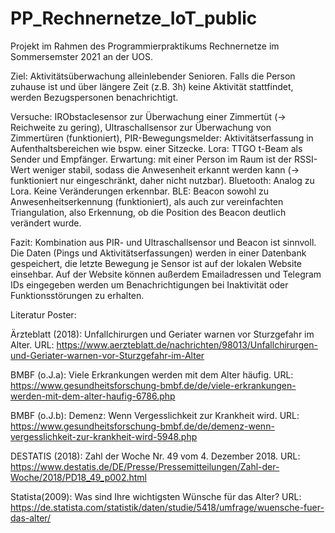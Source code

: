 # PP_Rechnernetze_IoT_public
Projekt im Rahmen des Programmierpraktikums Rechnernetze im Sommersemster 2021 an der UOS.



Ziel: 
Aktivitätsüberwachung alleinlebender Senioren. Falls die Person zuhause ist und über längere Zeit (z.B. 3h) keine Aktivität stattfindet, werden Bezugspersonen benachrichtigt.

Versuche: 
IRObstaclesensor zur Überwachung einer Zimmertüt (-> Reichweite zu gering), Ultraschallsensor zur Überwachung von Zimmertüren (funktioniert), PIR-Bewegungsmelder: Aktivitätserfassung in Aufenthaltsbereichen wie bspw. einer Sitzecke. Lora: TTGO t-Beam als Sender und Empfänger. Erwartung: mit einer Person im Raum ist der RSSI-Wert weniger stabil, sodass die Anwesenheit erkannt werden kann (-> funktioniert nur eingeschränkt, daher nicht nutzbar). Bluetooth: Analog zu Lora. Keine Veränderungen erkennbar. BLE: Beacon sowohl zu Anwesenheitserkennung (funktioniert), als auch zur vereinfachten Triangulation, also Erkennung, ob die Position des Beacon deutlich verändert wurde.

Fazit: 
Kombination aus PIR- und Ultraschallsensor und Beacon ist sinnvoll.
Die Daten (Pings und Aktivitätserfassungen) werden in einer Datenbank gespeichert, die letzte Bewegung je Sensor ist auf der lokalen Website einsehbar. Auf der Website können außerdem Emailadressen und Telegram IDs eingegeben werden um Benachrichtigungen bei Inaktivität oder Funktionsstörungen zu erhalten. 

Literatur Poster:

  Ärzteblatt (2018): Unfallchirurgen und Geriater warnen vor Sturzgefahr im Alter. URL: https://www.aerzteblatt.de/nachrichten/98013/Unfallchirurgen-und-Geriater-warnen-vor-Sturzgefahr-im-Alter
  
  BMBF (o.J.a): Viele Erkrankungen werden mit dem Alter häufig. URL: https://www.gesundheitsforschung-bmbf.de/de/viele-erkrankungen-werden-mit-dem-alter-haufig-6786.php
  
  BMBF (o.J.b): Demenz: Wenn Vergesslichkeit zur Krankheit wird. URL: https://www.gesundheitsforschung-bmbf.de/de/demenz-wenn-vergesslichkeit-zur-krankheit-wird-5948.php
  
  DESTATIS (2018): 
  Zahl der Woche Nr. 49 vom 4. Dezember 2018. URL: https://www.destatis.de/DE/Presse/Pressemitteilungen/Zahl-der-Woche/2018/PD18_49_p002.html
  
  Statista(2009): Was sind Ihre wichtigsten Wünsche für das Alter? URL: https://de.statista.com/statistik/daten/studie/5418/umfrage/wuensche-fuer-das-alter/
